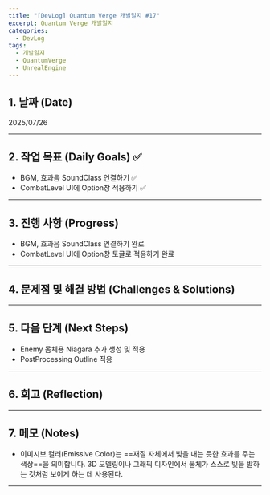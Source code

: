 ```yaml
---
title: "[DevLog] Quantum Verge 개발일지 #17"
excerpt: Quantum Verge 개발일지
categories:
  - DevLog
tags:
  - 개발일지
  - QuantumVerge
  - UnrealEngine
---
```

## 1. 날짜 (Date)

2025/07/26

---

## 2. 작업 목표 (Daily Goals) ✅

- BGM, 효과음 SoundClass 연결하기 ✅
- CombatLevel UI에 Option창 적용하기 ✅

---

## 3. 진행 사항 (Progress)

- BGM, 효과음 SoundClass 연결하기 완료
- CombatLevel UI에 Option창 토글로 적용하기 완료

---

## 4. 문제점 및 해결 방법 (Challenges & Solutions)

---

## 5. 다음 단계 (Next Steps)

- Enemy 몸체용 Niagara 추가 생성 및 적용
- PostProcessing Outline 적용

---
## 6. 회고 (Reflection)


---

## 7. 메모 (Notes)

- 이미시브 컬러(Emissive Color)는 ==재질 자체에서 빛을 내는 듯한 효과를 주는 색상==을 의미합니다. 3D 모델링이나 그래픽 디자인에서 물체가 스스로 빛을 발하는 것처럼 보이게 하는 데 사용된다.

---

